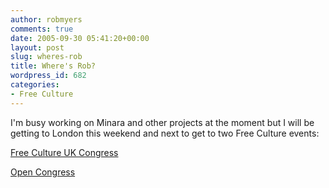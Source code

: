 ```yaml
---
author: robmyers
comments: true
date: 2005-09-30 05:41:20+00:00
layout: post
slug: wheres-rob
title: Where's Rob?
wordpress_id: 682
categories:
- Free Culture
---
```


I'm busy working on Minara and other projects at the moment but I will be getting to London this weekend and next to get to two Free Culture events:  
  
[Free Culture UK Congress](http://www.freeculture.org.uk/wiki/MeetingMinutes/2005-Congress)  
  
[Open Congress](http://opencongress.omweb.org/modules/wakka/HomePage)  


